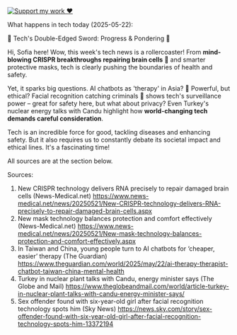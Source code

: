 [![Support my work ❤️](https://img.shields.io/badge/Support%20my%20work%20❤️-orange?style=for-the-badge&logo=patreon&logoColor=white)](https://www.patreon.com/c/orobocigano)

What happens in tech today (2025-05-22):

🚀 Tech's Double-Edged Sword: Progress & Pondering 🚀

Hi, Sofia here! Wow, this week's tech news is a rollercoaster! From **mind-blowing CRISPR breakthroughs repairing brain cells** 🧠 and smarter protective masks, tech is clearly pushing the boundaries of health and safety.

Yet, it sparks big questions. AI chatbots as 'therapy' in Asia? 🤔 Powerful, but ethical? Facial recognition catching criminals 🚨 shows tech's surveillance power – great for safety here, but what about privacy? Even Turkey's nuclear energy talks with Candu highlight how **world-changing tech demands careful consideration**.

Tech is an incredible force for good, tackling diseases and enhancing safety. But it also requires us to constantly debate its societal impact and ethical lines. It's a fascinating time!

All sources are at the section below.

Sources:
1. New CRISPR technology delivers RNA precisely to repair damaged brain cells (News-Medical.net)
   https://www.news-medical.net/news/20250521/New-CRISPR-technology-delivers-RNA-precisely-to-repair-damaged-brain-cells.aspx
2. New mask technology balances protection and comfort effectively (News-Medical.net)
   https://www.news-medical.net/news/20250521/New-mask-technology-balances-protection-and-comfort-effectively.aspx
3. In Taiwan and China, young people turn to AI chatbots for ‘cheaper, easier’ therapy (The Guardian)
   https://www.theguardian.com/world/2025/may/22/ai-therapy-therapist-chatbot-taiwan-china-mental-health
4. Turkey in nuclear plant talks with Candu, energy minister says (The Globe and Mail)
   https://www.theglobeandmail.com/world/article-turkey-in-nuclear-plant-talks-with-candu-energy-minister-says/
5. Sex offender found with six-year-old girl after facial recognition technology spots him (Sky News)
   https://news.sky.com/story/sex-offender-found-with-six-year-old-girl-after-facial-recognition-technology-spots-him-13372194